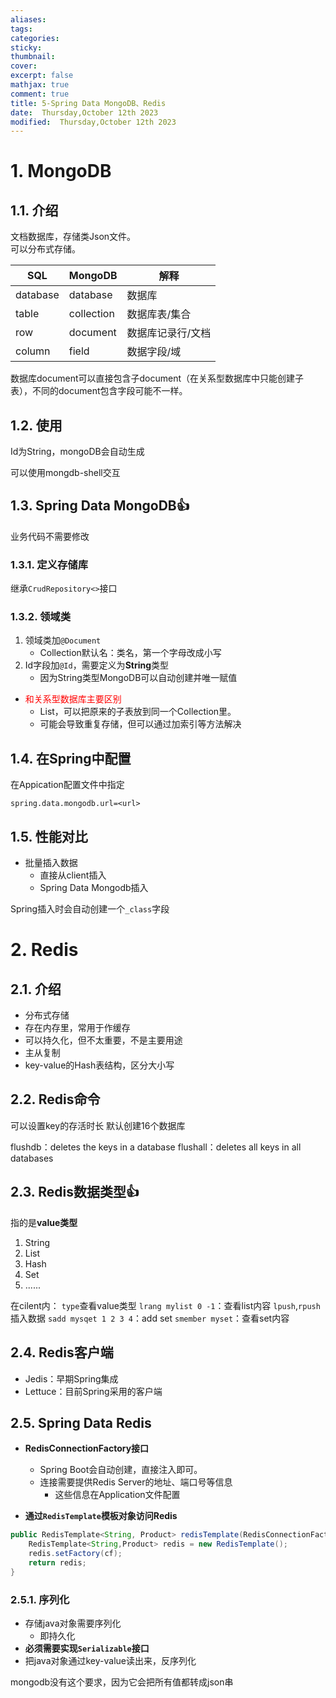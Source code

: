 ```yaml
---
aliases: 
tags: 
categories:
sticky:
thumbnail:
cover: 
excerpt: false
mathjax: true
comment: true
title: 5-Spring Data MongoDB、Redis
date:  Thursday,October 12th 2023
modified:  Thursday,October 12th 2023
---
```


# 1. MongoDB

## 1.1. 介绍

文档数据库，存储类Json文件。  
可以分布式存储。

|  SQL   | MongoDB    |解释     |
| --- | --- | --- |
|  database   |database     |  数据库   |
|  table   |  collection   |  数据库表/集合   |
|  row   |  document   |   数据库记录行/文档  |
|   column  |  field   |  数据字段/域   |

数据库document可以直接包含子document（在关系型数据库中只能创建子表），不同的document包含字段可能不一样。

## 1.2. 使用

Id为String，mongoDB会自动生成

可以使用mongdb-shell交互

## 1.3. Spring Data MongoDB👍

业务代码不需要修改

### 1.3.1. 定义存储库

继承`CrudRepository<>`接口

### 1.3.2. 领域类

1. 领域类加`@Document`
	- Collection默认名：类名，第一个字母改成小写
2. Id字段加`@Id`，需要定义为**String**类型
	- 因为String类型MongoDB可以自动创建并唯一赋值

- <font color="#ff0000">和关系型数据库主要区别</font>
	- List，可以把原来的子表放到同一个Collection里。
	- 可能会导致重复存储，但可以通过加索引等方法解决

## 1.4. 在Spring中配置

在Appication配置文件中指定

`spring.data.mongodb.url=<url>`
## 1.5. 性能对比

- 批量插入数据
	- 直接从client插入
	- Spring Data Mongodb插入

Spring插入时会自动创建一个`_class`字段
# 2. Redis

## 2.1. 介绍

- 分布式存储
- 存在内存里，常用于作缓存
- 可以持久化，但不太重要，不是主要用途
- 主从复制
- key-value的Hash表结构，区分大小写

## 2.2. Redis命令

可以设置key的存活时长
默认创建16个数据库

flushdb：deletes the keys in a database
flushall：deletes all keys in all databases

## 2.3. Redis数据类型👍

指的是**value类型**
1. String
2. List
3. Hash
4. Set
5. ......


在cilent内：
`type`查看value类型
`lrang mylist 0 -1`：查看list内容
`lpush`,`rpush`插入数据
`sadd mysqet 1 2 3 4`：add set
`smember myset`：查看set内容


## 2.4. Redis客户端

- Jedis：早期Spring集成
- Lettuce：目前Spring采用的客户端


## 2.5. Spring Data Redis

- **RedisConnectionFactory接口**
	- Spring Boot会自动创建，直接注入即可。
	- 连接需要提供Redis Server的地址、端口号等信息
		- 这些信息在Application文件配置

- **通过`RedisTemplate`模板对象访问Redis**

```java
public RedisTemplate<String, Product> redisTemplate(RedisConnectionFactory cf){
	RedisTemplate<String,Product> redis = new RedisTemplate();
	redis.setFactory(cf);
	return redis;
}
```

### 2.5.1. 序列化

- 存储java对象需要序列化
	- 即持久化
- **必须需要实现`Serializable`接口**
- 把java对象通过key-value读出来，反序列化

mongodb没有这个要求，因为它会把所有值都转成json串


